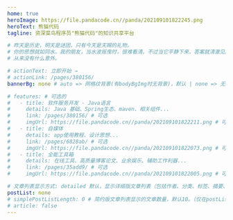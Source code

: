 ```yaml
---
home: true
heroImage: https://file.pandacode.cn//panda/202109101822245.png
heroText: 熊猫代码
tagline: 资深菜鸟程序员"熊猫代码"的知识共享平台

# 昨天是历史，明天是谜团，只有今天是天赐的礼物。
# 你的思想就如同水，我的朋友，当水波摇曳时，很难看清，不过当它平静下来，答案就清澈见底了。
# 从来没有什么意外。

# actionText: 立即开始 →
# actionLink: /pages/380156/
bannerBg: none # auto => 网格纹背景(有bodyBgImg时无背景)，默认 | none => 无 | '大图地址' | background: 自定义背景样式       提示：如发现文本颜色不适应你的背景时可以到palette.styl修改$bannerTextColor变量

# features: # 可选的
#   - title: 软件服务开发 - Java语言
#     details: Java 基础、Spring生态、maven、相关组件...
#     link: /pages/380156/ # 可选
#     imgUrl: https://file.pandacode.cn//panda/202109101822211.png # 可选
#   - title: 自媒体
#     details: app使用教程、设计思想...
#     link: /pages/6828ab/ # 可选
#     imgUrl: https://file.pandacode.cn//panda/202109101822073.png # 可选
#   - title: 全能工具箱
#     details: 在线工具、高质量博客论文、业余娱乐、辅助工作利器...
#     link: /pages/35add9/ # 可选
#     imgUrl: https://file.pandacode.cn//panda/202109101822005.png # 可选

# 文章列表显示方式: detailed 默认，显示详细版文章列表（包括作者、分类、标签、摘要、分页等）| simple => 显示简约版文章列表（仅标题和日期）| none 不显示文章列表
postList: none
# simplePostListLength: 0 # 简约版文章列表显示的文章数量，默认10。（仅在postList设置为simple时生效）
# article: false
---
```



<!-- ## 👀 快捷通道
**常用在线工具：**
::: cardList 4
```yaml
- name: JSON格式化
  desc: ""
  link: https://www.bejson.com/jsonviewernew/
  bgColor: '#DFEEE7'
  textColor: '#2A3344'
- name: 时间戳转换
  desc: ""
  link: http://tool.chinaz.com/tools/unixtime.aspx
  bgColor: '#DFEEE7'
  textColor: '#2A3344'
- name: codepen
  desc: ""
  link: https://codepen.io/
  bgColor: '#DFEEE7'
  textColor: '#2A3344'
- name: BootCDN
  desc: ""
  link: https://www.bootcdn.cn
  bgColor: '#DFEEE7'
  textColor: '#2A3344'
```
:::
**API：**
::: cardList 4

```yaml
- name: Java
  desc: ""
  link: https://docs.oracle.com/en/java/javase/index.html
  bgColor: '#DFEEE7'
  textColor: '#2A3344'
- name: Spring
  desc: ""
  link: https://spring.io/projects
  bgColor: '#DFEEE7'
  textColor: '#2A3344'
- name: MDN
  desc: ""
  link: https://developer.mozilla.org/zh-CN/docs/Web
  bgColor: '#DFEEE7'
  textColor: '#2A3344'
- name: runoob
  desc: ""
  link: https://www.runoob.com
  bgColor: '#DFEEE7'
  textColor: '#2A3344'
- name: React
  desc: ""
  link: https://zh-hans.reactjs.org/docs/getting-started.html
  bgColor: '#DFEEE7'
  textColor: '#2A3344'
- name: React Router
  desc: ""
  link: https://reactrouter.com/docs/en/v6
  bgColor: '#DFEEE7'
  textColor: '#2A3344'
- name: MongoDB
  desc: ""
  link: https://docs.mongodb.com
  bgColor: '#DFEEE7'
  textColor: '#2A3344'
- name: Vuepress
  desc: ""
  link: https://vuepress.vuejs.org/zh/guide/
  bgColor: '#DFEEE7'
  textColor: '#2A3344'
- name: Vdoing
  desc: ""
  link: https://doc.xugaoyi.com/pages/793dcb/
  bgColor: '#DFEEE7'
  textColor: '#2A3344'
```
:::
**运维管理平台：**

::: cardList 4
```yaml
- name: dnspod域名控制台
  desc: ""
  link: https://console.dnspod.cn
  bgColor: '#DFEEE7'
  textColor: '#2A3344'
- name: 腾讯云控制台
  desc: ""
  link: https://console.cloud.tencent.com/
  bgColor: '#DFEEE7'
  textColor: '#2A3344'
- name: 阿里云控制台
  desc: ""
  link: https://homenew.console.aliyun.com/
  bgColor: '#DFEEE7'
  textColor: '#2A3344'
- name: 微信公众号控制台
  desc: ""
  link: https://mp.weixin.qq.com/
  bgColor: '#DFEEE7'
  textColor: '#2A3344'
- name: 百度站长平台
  desc: ""
  link: https://ziyuan.baidu.com/
  bgColor: '#DFEEE7'
  textColor: '#2A3344'
```
:::

## 🌲 平台介绍

熊猫 code 笔记整理。

## 📮 联系

- 微信：panda-code
- Email：pandacode_cn@163.com
- Github：[https://github.com/guoshunfa](https://github.com/guoshunfa)
- Gitee：[https://gitee.com/guoshunfa](https://gitee.com/guoshunfa)
- 留言：[留言板](/pages/message/)

<ClientOnly>
  <WebInfo />
  <IndexBigImg />
  <Fantasy />
</ClientOnly>

<script>
</script> -->